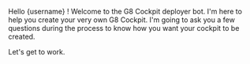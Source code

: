 Hello {username} !
Welcome to the G8 Cockpit deployer bot.
I'm here to help you create your very own G8 Cockpit.
I'm going to ask you a few questions during the process to know how you want your cockpit to be created.

Let's get to work.
